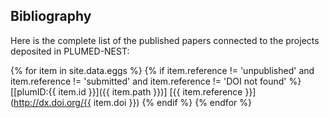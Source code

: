 Bibliography
-----------------------------
  
Here is the complete list of the published papers connected to the projects deposited in PLUMED-NEST:

{% for item in site.data.eggs %}
  {% if item.reference != 'unpublished' and item.reference != 'submitted' and item.reference != 'DOI not found' %}
   [[plumID:{{ item.id }}]({{ item.path }})] [{{ item.reference }}](http://dx.doi.org/{{ item.doi }})
 {% endif %}
{% endfor %}
